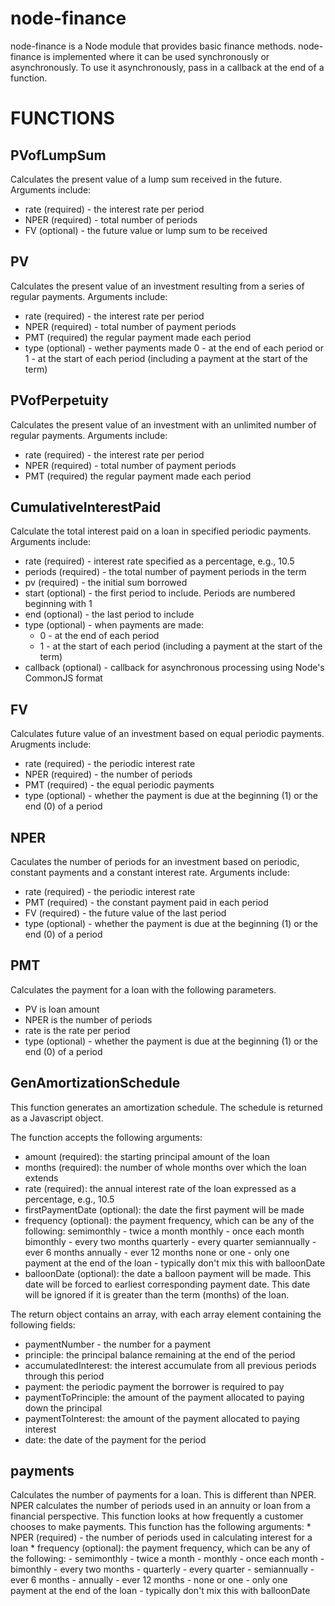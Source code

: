 node-finance
=========

node-finance is a Node module that provides basic finance methods. node-finance is implemented
where it can be used synchronously or asynchronously. To use it asynchronously, pass in a callback
at the end of a function.

FUNCTIONS
=========

 PVofLumpSum
 -----------
 Calculates the present value of a lump sum received in the future. Arguments include:
 * rate (required) - the interest rate per period
 * NPER (required) - total number of periods
 * FV (optional) - the future value or lump sum to be received

PV
 --
 Calculates the present value of an investment resulting from a series of regular payments. Arguments include:
 * rate (required) - the interest rate per period
 * NPER (required) - total number of payment periods
 * PMT (required)  the regular payment made each period
 * type (optional) - wether payments made 0 - at the end of each period or 1 - at the start of each period (including a payment at the start of the term)

 PVofPerpetuity
 --------------
 Calculates the present value of an investment with an unlimited number of regular payments. Arguments include:
 * rate (required) - the interest rate per period
 * NPER (required) - total number of payment periods
 * PMT (required)  the regular payment made each period

CumulativeInterestPaid
-------
Calculate the total interest paid on a loan in specified periodic payments. Arguments include:
* rate (required) - interest rate specified as a percentage, e.g., 10.5
* periods (required) - the total number of payment periods in the term
* pv (required) - the initial sum borrowed
* start (optional) - the first period to include. Periods are numbered beginning with 1
* end (optional) - the last period to include
* type (optional) - when payments are made:
    - 0 - at the end of each period
    - 1 - at the start of each period (including a payment at the start of the term)
* callback (optional) - callback for asynchronous processing using Node's CommonJS format

FV
--
Calculates future value of an investment based on equal periodic payments. Arugments include:
* rate (required) - the periodic interest rate
* NPER (required) - the number of periods
* PMT (required) - the equal periodic payments
* type (optional) - whether the payment is due at the beginning (1) or the end (0) of a period

NPER
----
Caculates the number of periods for an investment based on periodic, constant payments
and a constant interest rate. Arguments include:
* rate (required) - the periodic interest rate
* PMT (required) - the constant payment paid in each period
* FV (required) - the future value of the last period
* type (optional) - whether the payment is due at the beginning (1) or the end (0) of a period

PMT
---
Calculates the payment for a loan with the following parameters.
* PV is loan amount
* NPER is the number of periods
* rate is the rate per period
* type (optional) - whether the payment is due at the beginning (1) or the end (0) of a period

GenAmortizationSchedule
-----------------------
This function generates an amortization schedule. The schedule is returned as a Javascript object.

The function accepts the following arguments:
* amount (required): the starting principal amount of the loan
* months (required): the number of whole months over which the loan extends
* rate (required): the annual interest rate of the loan expressed as a percentage, e.g., 10.5
* firstPaymentDate (optional): the date the first payment will be made
* frequency (optional): the payment frequency, which can be any of the following:
    semimonthly - twice a month
    monthly - once each month
    bimonthly - every two months
    quarterly - every quarter
    semiannually - ever 6 months
    annually - ever 12 months
    none or one - only one payment at the end of the loan - typically don't mix this with balloonDate
* balloonDate (optional): the date a balloon payment will be made. This date will be forced to earliest
corresponding payment date. This date will be ignored if it is greater than the term (months) of the
loan.

The return object contains an array, with each array element containing the following fields:
* paymentNumber - the number for a payment
* principle: the principal balance remaining at the end of the period
* accumulatedInterest: the interest accumulate from all previous periods through this period
* payment: the periodic payment the borrower is required to pay
* paymentToPrinciple: the amount of the payment allocated to paying down the principal
* paymentToInterest: the amount of the payment allocated to paying interest
* date: the date of the payment for the period

payments
--------
Calculates the number of payments for a loan. This is different than NPER.
NPER calculates the number of periods used in an annuity or loan from
a financial perspective. This function looks at how frequently a customer
chooses to make payments. This function has the following arguments:
    * NPER (required) - the number of periods used in calculating interest for a loan
    * frequency (optional): the payment frequency, which can be any of the following:
         - semimonthly - twice a month
         - monthly - once each month
         - bimonthly - every two months
         - quarterly - every quarter
         - semiannually - ever 6 months
         - annually - ever 12 months
         - none or one - only one payment at the end of the loan - typically don't mix this with balloonDate